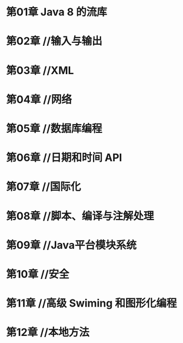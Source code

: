 # 第01章 Java 8 的流库
# 第02章 //输入与输出
# 第03章 //XML
# 第04章 //网络
# 第05章 //数据库编程
# 第06章 //日期和时间 API
# 第07章 //国际化
# 第08章 //脚本、编译与注解处理
# 第09章 //Java平台模块系统
# 第10章 //安全
# 第11章 //高级 Swiming 和图形化编程
# 第12章 //本地方法

